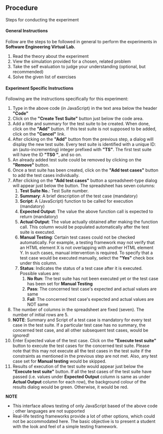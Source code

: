 ## Procedure

Steps for conducting the experiment

#### **General Instructions**

Follow are the steps to be followed in general to perform the experiments in **Software Engineering Virtual Lab.**

1. Read the theory about the experiment
2. View the simulation provided for a chosen, related problem
3. Take the self evaluation to judge your understanding (optional, but recommended)
4. Solve the given list of exercises


#### **Experiment Specific Instructions**
Following are the instructions specifically for this experiment:


1. Type in the above code (in JavaScript) in the text area below the header **"Code"**
2. Click on the **"Create Test Suite"** button just below the code area. 
3. Add a title and summary for the test suite to be created.  When done, click on the **"Add"** button. If this test suite is not supposed to be added, click on the **"Cancel"** link.
4. After clicking on the **"Add"** button from the previous step, a dialog will display the new test suite. Every test suite is identified with a unique ID: an (auto-incrementing) integer prefixed with **"TS"**. The first test suite will have the ID **"TS0 "**, and so on.
5. An already added test suite could be removed by clicking on the **"Remove"** button.
6. Once a test suite has been created, click on the **"Add test cases"** button to add the test cases individually.
7. After clicking on the **"Add test cases"** button a spreadsheet-type dialog will appear just below the button. The spreadsheet has seven columns:
      1. **Test Suite No.**: Test Suite number.
      2. **Summary**: A brief description of the test case (mandatory)
      3. **Script**: A (JavaScript) function to be called for execution (mandatory)
      4. **Expected Output**: The value the above function call is expected to return (mandatory)
      5. **Actual Output**: The value actually obtained after making the function call. This column would be populated automatically after the test suite is executed.
      6. **Manual Testing**: Certain test cases could not be checked automatically. For example, a testing framework may not verify that an HTML element X is not overlapping with another HTML element Y. In such cases, manual intervention is required. To specify that a test case would be executed manually, select the **"Yes"** check box under this column.
      7. **Status**: Indicates the status of a test case after it is executed. Possible values are:
          1. **No Run**: The test suite has not been executed yet or the test case has been set for **Manual Testing**
          2. **Pass**: The concerned test case's expected and actual values are same
          3. **Fail**: The concerned test case's expected and actual values are NOT same
8. The number of columns in the spreadsheet are fixed (seven). The number of initial rows are 5. 
9. **NOTE**: Summary and Script of a test case is mandatory for every test case in the test suite. If a particular test case has no summary, the concerned test case, and all other subsequent test cases, would be ignored!
10. Enter Expected value of the test case. Click on the **"Execute test suite"** button to execute the test cases for the concerned test suite. Please note that this may not execute all the test cases in the test suite if the constraints as mentioned in the previous step are not met. Also, any test case set for **Manual testing** would be skipped.
11. Results of execution of the test suite would appear just below the **"Execute test suite"** button. If all the test cases of the test suite have passed (i.e. values under **Expected Output** column is same as under **Actual Output** column for each row), the background colour of the results dialog would be green. Otherwise, it would be red.

**NOTE**
- This interface allows testing of only JavaScript based of the above code ; other languages are not supported
- Real-life testing frameworks provide a lot of other options, which could not be accommodated here. The basic objective is to present a student with the look and feel of a simple testing framework.


